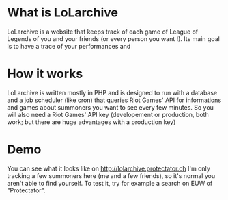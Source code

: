What is LoLarchive
==================

LoLarchive is a website that keeps track of each game of League of Legends of you and your friends (or every person you want !). Its main goal is to have a trace of your performances and 

How it works
============

LoLarchive is written mostly in PHP and is designed to run with a database and a job scheduler (like cron) that queries Riot Games' API for informations and games about summoners you want to see every few minutes. So you will also need a Riot Games' API key (developement or production, both work; but there are huge advantages with a production key)

Demo
====

You can see what it looks like on http://lolarchive.protectator.ch
I'm only tracking a few summoners here (me and a few friends), so it's normal you aren't able to find yourself. To test it, try for example a search on EUW of "Protectator".
